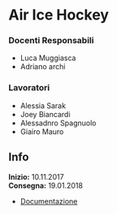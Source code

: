 # Air Ice Hockey
### Docenti Responsabili
* Luca Muggiasca
* Adriano archi
### Lavoratori
* Alessia Sarak
* Joey Biancardi
* Alessadnro Spagnuolo
* Giairo Mauro
## Info
**Inizio:** 10.11.2017  
**Consegna:** 19.01.2018
* [Documentazione](https://github.com/LuMug/AirIceHockey/Documenti_Esterni "Cartella documentazione!")
